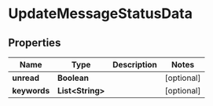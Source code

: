 

# UpdateMessageStatusData


## Properties

| Name | Type | Description | Notes |
|------------ | ------------- | ------------- | -------------|
|**unread** | **Boolean** |  |  [optional] |
|**keywords** | **List&lt;String&gt;** |  |  [optional] |



